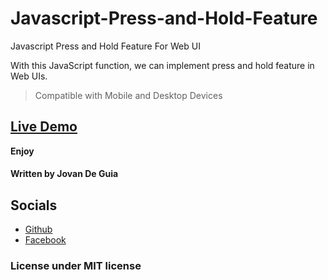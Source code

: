# Javascript-Press-and-Hold-Feature
Javascript Press and Hold Feature For Web UI

With this JavaScript function, we can implement press and hold feature in Web UIs.

> Compatible with Mobile and Desktop Devices

[Live Demo](https://jxmked.github.io/Javascript-Press-and-Hold-Feature/)
----

****Enjoy****
#### Written by Jovan De Guia

## Socials

- [Github](https://github.com/jxmked)
- [Facebook](https://www.facebook.com/deguia25)

### License under MIT license
